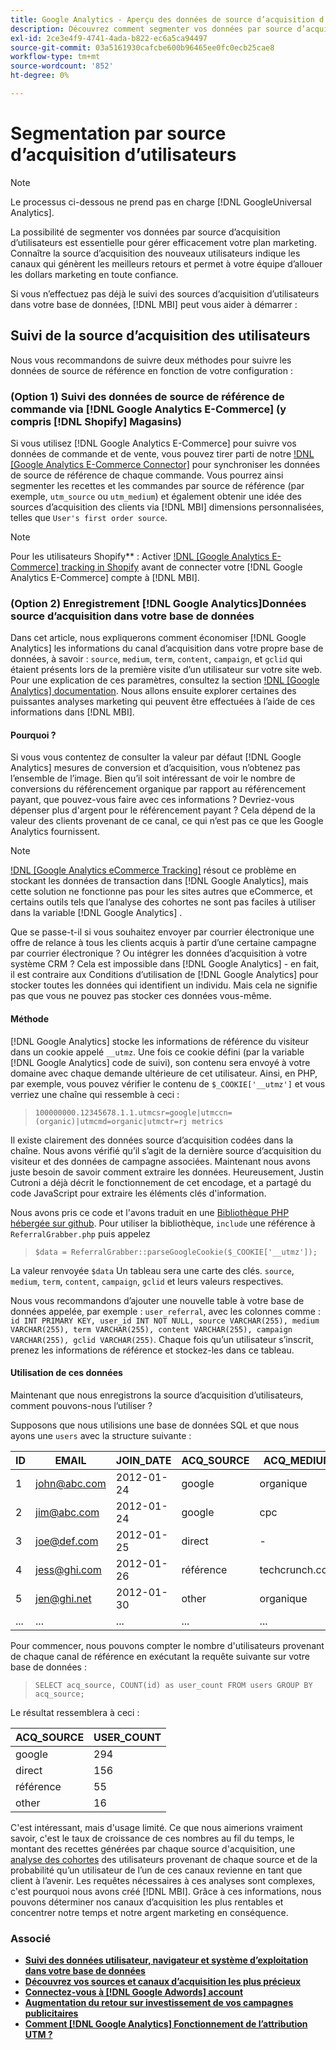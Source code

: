 ```yaml
---
title: Google Analytics - Aperçu des données de source d’acquisition d’utilisateurs
description: Découvrez comment segmenter vos données par source d’acquisition d’utilisateurs.
exl-id: 2ce3e4f9-4741-4ada-b822-ec6a5ca94497
source-git-commit: 03a5161930cafcbe600b96465ee0fc0ecb25cae8
workflow-type: tm+mt
source-wordcount: '852'
ht-degree: 0%

---
```


# Segmentation par source d’acquisition d’utilisateurs

>[!NOTE]
>
>Le processus ci-dessous ne prend pas en charge [!DNL GoogleUniversal Analytics].

La possibilité de segmenter vos données par source d’acquisition d’utilisateurs est essentielle pour gérer efficacement votre plan marketing. Connaître la source d’acquisition des nouveaux utilisateurs indique les canaux qui génèrent les meilleurs retours et permet à votre équipe d’allouer les dollars marketing en toute confiance.

Si vous n’effectuez pas déjà le suivi des sources d’acquisition d’utilisateurs dans votre base de données, [!DNL MBI] peut vous aider à démarrer :

## Suivi de la source d’acquisition des utilisateurs

Nous vous recommandons de suivre deux méthodes pour suivre les données de source de référence en fonction de votre configuration :

### (Option 1) Suivi des données de source de référence de commande via [!DNL Google Analytics E-Commerce] (y compris [!DNL Shopify] Magasins)

Si vous utilisez [!DNL Google Analytics E-Commerce] pour suivre vos données de commande et de vente, vous pouvez tirer parti de notre [!DNL [Google Analytics E-Commerce Connector]](../importing-data/integrations/google-ecommerce.md) pour synchroniser les données de source de référence de chaque commande. Vous pourrez ainsi segmenter les recettes et les commandes par source de référence (par exemple, `utm_source` ou `utm_medium`) et également obtenir une idée des sources d’acquisition des clients via [!DNL MBI] dimensions personnalisées, telles que `User's first order source`.

>[!NOTE]
>
>Pour les utilisateurs Shopify** : Activer [!DNL [Google Analytics E-Commerce] tracking in Shopify](http://docs.shopify.com/manual/settings/general/google-analytics#ecommerce-tracking) avant de connecter votre [!DNL Google Analytics E-Commerce] compte à [!DNL MBI].

### (Option 2) Enregistrement [!DNL Google Analytics]Données source d’acquisition dans votre base de données

Dans cet article, nous expliquerons comment économiser [!DNL Google Analytics] les informations du canal d’acquisition dans votre propre base de données, à savoir : `source`, `medium`, `term`, `content`, `campaign`, et `gclid` qui étaient présents lors de la première visite d’un utilisateur sur votre site web. Pour une explication de ces paramètres, consultez la section [!DNL [Google Analytics] documentation](http://support.google.com/analytics/bin/answer.py?hl=en&amp;answer=1191184). Nous allons ensuite explorer certaines des puissantes analyses marketing qui peuvent être effectuées à l’aide de ces informations dans [!DNL MBI].

#### Pourquoi ?

Si vous vous contentez de consulter la valeur par défaut [!DNL Google Analytics] mesures de conversion et d’acquisition, vous n’obtenez pas l’ensemble de l’image. Bien qu’il soit intéressant de voir le nombre de conversions du référencement organique par rapport au référencement payant, que pouvez-vous faire avec ces informations ? Devriez-vous dépenser plus d&#39;argent pour le référencement payant ? Cela dépend de la valeur des clients provenant de ce canal, ce qui n’est pas ce que les Google Analytics fournissent.

>[!NOTE]
>
>[!DNL [Google Analytics eCommerce Tracking]](https://developers.google.com/analytics/devguides/collection/gajs/gaTrackingEcommerce) résout ce problème en stockant les données de transaction dans [!DNL Google Analytics], mais cette solution ne fonctionne pas pour les sites autres que eCommerce, et certains outils tels que l’analyse des cohortes ne sont pas faciles à utiliser dans la variable [!DNL Google Analytics] .

Que se passe-t-il si vous souhaitez envoyer par courrier électronique une offre de relance à tous les clients acquis à partir d’une certaine campagne par courrier électronique ? Ou intégrer les données d’acquisition à votre système CRM ? Cela est impossible dans [!DNL Google Analytics] - en fait, il est contraire aux Conditions d’utilisation de [!DNL Google Analytics] pour stocker toutes les données qui identifient un individu.  Mais cela ne signifie pas que vous ne pouvez pas stocker ces données vous-même.

#### Méthode

[!DNL Google Analytics] stocke les informations de référence du visiteur dans un cookie appelé `__utmz`. Une fois ce cookie défini (par la variable [!DNL Google Analytics] code de suivi), son contenu sera envoyé à votre domaine avec chaque demande ultérieure de cet utilisateur. Ainsi, en PHP, par exemple, vous pouvez vérifier le contenu de `$_COOKIE['__utmz']` et vous verriez une chaîne qui ressemble à ceci :

> `100000000.12345678.1.1.utmcsr=google|utmccn=(organic)|utmcmd=organic|utmctr=rj metrics`

Il existe clairement des données source d’acquisition codées dans la chaîne. Nous avons vérifié qu’il s’agit de la dernière source d’acquisition du visiteur et des données de campagne associées. Maintenant nous avons juste besoin de savoir comment extraire les données. Heureusement, Justin Cutroni a déjà décrit le fonctionnement de cet encodage, et a partagé du code JavaScript pour extraire les éléments clés d&#39;information.

Nous avons pris ce code et l&#39;avons traduit en une [Bibliothèque PHP hébergée sur github](https://github.com/RJMetrics/referral-grabber-php).   Pour utiliser la bibliothèque, `include` une référence à `ReferralGrabber.php` puis appelez

> `$data = ReferralGrabber::parseGoogleCookie($_COOKIE['__utmz']);`

La valeur renvoyée `$data` Un tableau sera une carte des clés. `source`, `medium`, `term`, `content`, `campaign`, `gclid` et leurs valeurs respectives.

Nous vous recommandons d’ajouter une nouvelle table à votre base de données appelée, par exemple : `user_referral`, avec les colonnes comme : `id INT PRIMARY KEY, user_id INT NOT NULL, source VARCHAR(255), medium VARCHAR(255), term VARCHAR(255), content VARCHAR(255), campaign VARCHAR(255), gclid VARCHAR(255)`. Chaque fois qu’un utilisateur s’inscrit, prenez les informations de référence et stockez-les dans ce tableau.

#### Utilisation de ces données

Maintenant que nous enregistrons la source d’acquisition d’utilisateurs, comment pouvons-nous l’utiliser ?

Supposons que nous utilisions une base de données SQL et que nous ayons une `users` avec la structure suivante :

| ID | EMAIL | JOIN_DATE | ACQ_SOURCE | ACQ_MEDIUM |
|--- |--- |--- |--- |--- |
| 1 | john@abc.com | 2012-01-24 | google | organique |
| 2 | jim@abc.com | 2012-01-24 | google | cpc |
| 3 | joe@def.com | 2012-01-25 | direct | - |
| 4 | jess@ghi.com | 2012-01-26 | référence | techcrunch.com |
| 5 | jen@ghi.net | 2012-01-30 | other | organique |
| ... | ... | ... | ... | ... |

Pour commencer, nous pouvons compter le nombre d&#39;utilisateurs provenant de chaque canal de référence en exécutant la requête suivante sur votre base de données :

> `SELECT acq_source, COUNT(id) as user_count FROM users GROUP BY acq_source;`

Le résultat ressemblera à ceci :

| ACQ_SOURCE | USER_COUNT |
|--- |--- |
| google | 294 |
| direct | 156 |
| référence | 55 |
| other | 16 |

C&#39;est intéressant, mais d&#39;usage limité. Ce que nous aimerions vraiment savoir, c&#39;est le taux de croissance de ces nombres au fil du temps, le montant des recettes générées par chaque source d&#39;acquisition, une [analyse des cohortes](http://cohortanalysis.com/) des utilisateurs provenant de chaque source et de la probabilité qu’un utilisateur de l’un de ces canaux revienne en tant que client à l’avenir. Les requêtes nécessaires à ces analyses sont complexes, c&#39;est pourquoi nous avons créé [!DNL MBI]. Grâce à ces informations, nous pouvons déterminer nos canaux d’acquisition les plus rentables et concentrer notre temps et notre argent marketing en conséquence.

### Associé

* **[Suivi des données utilisateur, navigateur et système d’exploitation dans votre base de données](https://support.magento.com/hc/en-us/articles/360016732911)**
* **[Découvrez vos sources et canaux d’acquisition les plus précieux](../analysis/most-value-source-channel.md)**
* **[Connectez-vous à [!DNL Google Adwords] account](../importing-data/integrations/google-adwords.md)**
* **[Augmentation du retour sur investissement de vos campagnes publicitaires](../analysis/roi-ad-camp.md)**
* **[Comment [!DNL Google Analytics] Fonctionnement de l’attribution UTM ?](../analysis/utm-attributes.md)**
